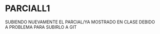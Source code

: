 # PARCIALL1
SUBIENDO NUEVAMENTE EL PARCIAL/YA MOSTRADO EN CLASE DEBIDO A PROBLEMA PARA SUBIRLO A GIT
